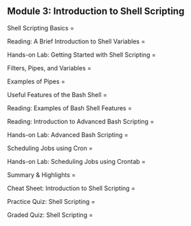 ## Module 3: Introduction to Shell Scripting

Shell Scripting Basics =

Reading: A Brief Introduction to Shell Variables =

Hands-on Lab: Getting Started with Shell Scripting =

Filters, Pipes, and Variables =

Examples of Pipes =

Useful Features of the Bash Shell =

Reading: Examples of Bash Shell Features =

Reading: Introduction to Advanced Bash Scripting =

Hands-on Lab: Advanced Bash Scripting =

Scheduling Jobs using Cron =

Hands-on Lab: Scheduling Jobs using Crontab =

Summary & Highlights =

Cheat Sheet: Introduction to Shell Scripting =

Practice Quiz: Shell Scripting =

Graded Quiz: Shell Scripting =